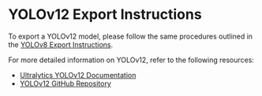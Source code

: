 # YOLOv12 Export Instructions
To export a YOLOv12 model, please follow the same procedures outlined in the [YOLOv8 Export Instructions](yolov8-export.md).

For more detailed information on YOLOv12, refer to the following resources:

* [Ultralytics YOLOv12 Documentation](https://docs.ultralytics.com/models/yolo12/#key-features)
* [YOLOv12 GitHub Repository](https://github.com/sunsmarterjie/yolov12)